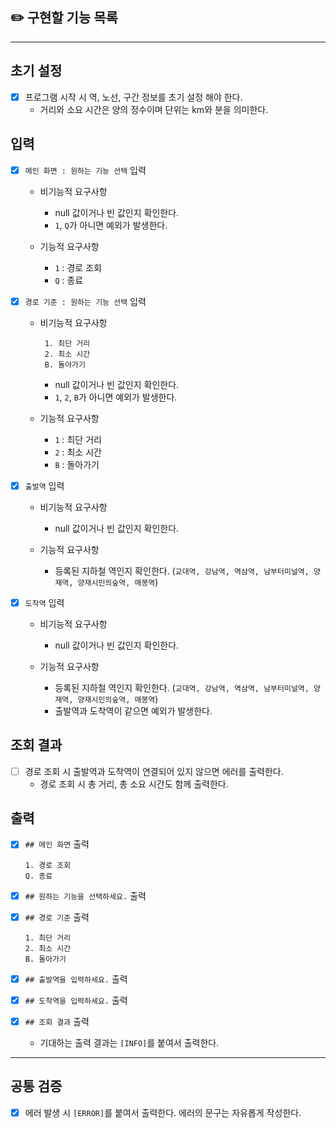 ## ✏️ 구현할 기능 목록

___

## 초기 설정

- [X] 프로그램 시작 시 역, 노선, 구간 정보를 초기 설정 해야 한다.
    - 거리와 소요 시간은 양의 정수이며 단위는 km와 분을 의미한다.

## 입력

- [X] `메인 화면 : 원하는 기능 선택` 입력
    - 비기능적 요구사항
        - null 값이거나 빈 값인지 확인한다.
        - `1`, `Q`가 아니면 예외가 발생한다.

    - 기능적 요구사항
        - `1` : 경로 조회
        - `Q` : 종료

- [X] `경로 기준 : 원하는 기능 선택` 입력
    - 비기능적 요구사항
        ```
         1. 최단 거리
         2. 최소 시간
         B. 돌아가기
        ```     
        - null 값이거나 빈 값인지 확인한다.
        - `1`, `2`, `B`가 아니면 예외가 발생한다.

    - 기능적 요구사항
        - `1` : 최단 거리
        - `2` : 최소 시간
        - `B` : 돌아가기

- [X] `출발역` 입력
    - 비기능적 요구사항
        - null 값이거나 빈 값인지 확인한다.

    - 기능적 요구사항
        - 등록된 지하철 역인지 확인한다. (`교대역, 강남역, 역삼역, 남부터미널역, 양재역, 양재시민의숲역, 매봉역`)

- [X] `도착역` 입력

    - 비기능적 요구사항
        - null 값이거나 빈 값인지 확인한다.

    - 기능적 요구사항
        - 등록된 지하철 역인지 확인한다. (`교대역, 강남역, 역삼역, 남부터미널역, 양재역, 양재시민의숲역, 매봉역`)
        - 출발역과 도착역이 같으면 예외가 발생한다.

## 조회 결과

- [ ] 경로 조회 시 출발역과 도착역이 연결되어 있지 않으면 에러를 출력한다.
    - 경로 조회 시 총 거리, 총 소요 시간도 함께 출력한다.

## 출력

- [X] `## 메인 화면` 출력
    ```
    1. 경로 조회
    Q. 종료
    ```

- [X] `## 원하는 기능을 선택하세요.` 출력


- [X] `## 경로 기준` 출력
    ```
    1. 최단 거리
    2. 최소 시간
    B. 돌아가기
    ```

- [X] `## 출발역을 입력하세요.` 출력

- [X] `## 도착역을 입력하세요.` 출력

- [X] `## 조회 결과` 출력
    - 기대하는 출력 결과는 `[INFO]`를 붙여서 출력한다.

--- 

## 공통 검증

- [X] 에러 발생 시 `[ERROR]`를 붙여서 출력한다. 에러의 문구는 자유롭게 작성한다.